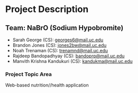 # Project Description

## Team: NaBrO (Sodium Hypobromite)

-   Sarah George (CS): georges6@mail.uc.edu
-   Brandon Jones (CS): jones2bw@mail.uc.edu
-   Noah Trenaman (CS): trenamnd@mail.uc.edu
-   Rajdeep Bandopadhyay (CS): bandoprp@mail.uc.edu
-   Manvith Krishna Kandukuri (CS): kandukma@mail.uc.edu

### Project Topic Area

Web-based nutrition//health application
